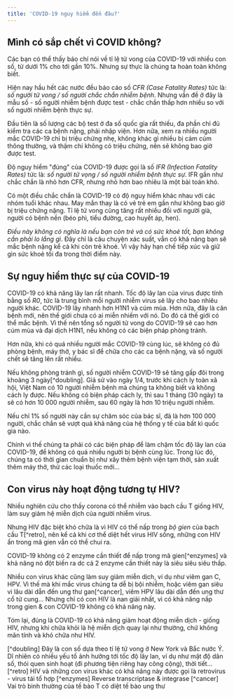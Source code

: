 ```yaml
---
title: 'COVID-19 nguy hiểm đến đâu?'
---
```


## Mình có sắp chết vì COVID không?

Các bạn có thể thấy báo chí nói về tỉ lệ tử vong của COVID-19 với nhiều con số, từ dưới 1% cho tới gần 10%. Nhưng sự thực là chúng ta hoàn toàn không biết.

Hiện nay hầu hết các nước đều báo cáo số _CFR (Case Fatality Rates)_ tức là: _số người tử vong / số người chắc chắn nhiễm bệnh_. Nhưng vấn đề ở đây là mẫu số - số người nhiễm bệnh được test - chắc chắn thấp hơn nhiều so với số người nhiễm bệnh thực sự.

Đầu tiên là số lượng các bộ test ở đa số quốc gia rất thiếu, đa phần chỉ đủ kiểm tra các ca bệnh nặng, phải nhập viện. Hơn nữa, xem ra nhiều người mắc COVID-19 chỉ bị triệu chứng nhẹ, không khác gì nhiều bị cảm cúm thông thường, và thậm chí không có triệu chứng, nên sẽ không bao giờ được test.

Độ nguy hiểm "đúng" của COVID-19 được gọi là số _IFR (Infection Fatality Rates)_ tức là: _số người tử vọng / số người nhiễm bệnh thực sự_. IFR gần như chắc chắn là nhỏ hơn CFR, nhưng nhỏ hơn bao nhiêu là một bài toán khó.

Có một điều chắc chắn là COVID-19 có độ nguy hiểm khác nhau với các nhóm tuổi khác nhau. May mắn thay là có vẻ trẻ em gần như không bao giờ bị triệu chứng nặng. Tỉ lệ tử vong cũng tăng rất nhiều đối với người già, người có bệnh nền (béo phì, tiểu đường, cao huyết áp, hen).

_Điều này không có nghĩa là nếu bạn còn trẻ và có sức khoẻ tốt, bạn không cần phải lo lắng gì_. Đây chỉ là câu chuyện xác suất, vẫn có khả năng bạn sẽ mắc bệnh nặng kể cả khi còn trẻ khoẻ. Vì vậy hãy hạn chế tiếp xúc và giữ gìn sức khoẻ tối đa trong thời điểm này.

## Sự nguy hiểm thực sự của COVID-19

COVID-19 có khả năng lây lan rất nhanh. Tốc độ lây lan của virus được tính bằng số _R0_, tức là trung bình mỗi người nhiễm virus sẽ lây cho bao nhiêu người khác. COVID-19 lây nhanh hơn H1N1 và cúm mùa. Hơn nữa, đây là căn bệnh mới, nên thế giới chưa có ai miễn nhiếm với nó. Do đó cả thế giới có thể mắc bệnh. Vì thế nên tổng số người tử vong do COVID-19 sẽ cao hơn cúm mùa và đại dịch H1N1, nếu không có các biện pháp phòng tránh.

Hơn nữa, khi có quá nhiều người mắc COVID-19 cùng lúc, sẽ không có đủ phòng bệnh, máy thở, y bác sĩ để chữa cho các ca bệnh nặng, và số người chết sẽ tăng lên rất nhiều.

Nếu không phòng tránh gì, số người nhiễm COVID-19 sẽ tăng gấp đôi trong khoảng 3 ngày[^doubling]. Giả sử vào ngày 1/4, trước khi cách ly toàn xã hội, Việt Nam có 10 người nhiễm bệnh mà chúng ta không biết và không cách ly được. Nếu không có biện pháp cách ly, thì sau 1 tháng (30 ngày) ta sẽ có hơn 10 000 người nhiễm, sau 60 ngày là hơn 10 triệu người nhiễm.

Nếu chỉ 1% số người này cần sự chăm sóc của bác sĩ, đã là hơn 100 000 người, chắc chắn sẽ vượt quá khả năng của hệ thống y tế của bất kì quốc gia nào.

Chính vì thế chúng ta phải có các biện pháp để làm chậm tốc độ lây lan của COVID-19, để không có quá nhiều người bị bệnh cùng lúc. Trong lúc đó, chúng ta có thời gian chuẩn bị như xây thêm bệnh viện tạm thời, sản xuất thêm máy thở, thử các loại thuốc mới...

## Con virus này hoạt động tương tự HIV?

Nhiều nghiên cứu cho thấy corona có thể nhiễm vào bạch cầu T giống HIV, làm suy giảm hệ miễn dịch của người nhiễm virus.

Nhưng HIV đặc biệt khó chữa là vì HIV có thể nấp trong _bộ gien_ của bạch cầu T[^retro], nên kể cả khi cơ thể diệt hết virus HIV sống, những con HIV ẩn trong mã gien vẫn có thể chui ra.

COVID-19 không có 2 enzyme cần thiết để nấp trong mã gien[^enzymes] và khả năng nó đột biến ra dc cả 2 enzyme cần thiết này là siêu siêu siêu thấp.

Nhiều con virus khác cũng làm suy giảm miễn dịch, ví dụ như viêm gan C, HPV. Vì thế mà khi mắc virus chúng ta dễ bị bội nhiễm, hoặc viêm gan siêu vi lâu dài dẫn đến ung thư gan[^cạncer], viêm HPV lâu dài dẫn đến ung thư cổ tử cung... Nhưng chỉ có con HIV là nan giải nhất, vì có khả năng nấp trong gien & con COVID-19 không có khả năng này.

Tóm lại, đúng là COVID-19 có khả năng giảm hoạt động miễn dịch - giống HIV, nhưng khi chữa khỏi là hệ miễn dịch quay lại như thường, chứ không mãn tính và khó chữa như HIV.

[^doubling] Đây là con số dựa theo tỉ lệ tử vong ở New York và Bắc nước Ý. Dĩ nhiên có nhiều yếu tố ảnh hưởng tới tốc độ lây lan, ví dụ như mật độ dân số, thói quen sinh hoạt (đi phương tiện riêng hay công cộng), thời tiết...
[^retro] HIV và những con virus khác có khả năng này được gọi là retrovirus - virus tái tổ hợp
[^enzymes] Reverse transcriptase & integrase
[^cancer] Vai trò bình thường của tế bào T có diệt tế bào ung thư

